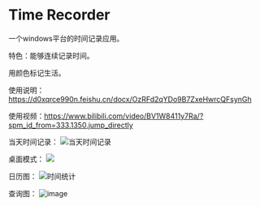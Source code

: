 # Time Recorder	
一个windows平台的时间记录应用。

特色：能够连续记录时间。

用颜色标记生活。

使用说明：https://d0xqrce990n.feishu.cn/docx/OzRFd2qYDo9B7ZxeHwrcQFsynGh

使用视频：https://www.bilibili.com/video/BV1W8411y7Ra/?spm_id_from=333.1350.jump_directly

当天时间记录：
<img src="[https://img1.doubanio.com/view/group_topic/l/public/p640201184.webp](https://img9.doubanio.com/view/group_topic/l/public/p640201184.webp)" alt="当天时间记录"  />

桌面模式：
<img src="https://img9.doubanio.com/view/group_topic/l/public/p640201116.webp" />

日历图：
<img src="![image](https://github.com/cactusgn/MyTime/assets/20716742/9b1ed7de-abbd-4376-8d46-784f6752643c)" alt="时间统计"  />

查询图：
![image](https://github.com/cactusgn/MyTime/assets/20716742/2adf3d72-5033-48b4-9daa-a9a748441a1e)

